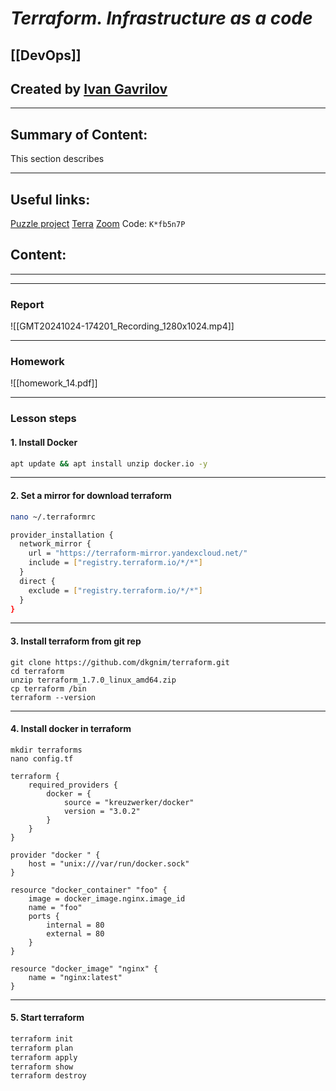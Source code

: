# ***Terraform. Infrastructure as a code***

## [[DevOps]]


## Created by [Ivan Gavrilov](https://github.com/ivangavrilov-viii)
---
## Summary of Content:
This section describes


---
## Useful links:
[Puzzle project](https://github.com/venkaDaria/puzzle15)
[Terra](https://github.com/dkgnim/terraform)
[Zoom](https://us06web.zoom.us/rec/share/Lhw95u6joo5ZoRoBPz0EB_dh_eUgwcildZpV5U2AqnjCkL04_Zquvi60LjXlb2OO.nK7-R-a1eLDAeVBe) Code: ```K*fb5n7P```

## Content:
---

---
### Report
![[GMT20241024-174201_Recording_1280x1024.mp4]]

---
### Homework
![[homework_14.pdf]]

---
### Lesson steps

#### 1. Install Docker
```bash
apt update && apt install unzip docker.io -y
```
---
#### 2. Set a mirror for download terraform
```bash
nano ~/.terraformrc
```

```bash
provider_installation {
  network_mirror {
    url = "https://terraform-mirror.yandexcloud.net/"
    include = ["registry.terraform.io/*/*"]
  }
  direct {
    exclude = ["registry.terraform.io/*/*"]
  }
}
```
---
#### 3. Install terraform from git rep
```
git clone https://github.com/dkgnim/terraform.git
cd terraform
unzip terraform_1.7.0_linux_amd64.zip
cp terraform /bin
terraform --version
```
---
#### 4. Install docker in terraform
```
mkdir terraforms
nano config.tf
```

```
terraform {
	required_providers {
		docker = {
			source = "kreuzwerker/docker"
			version = "3.0.2"
		}
	}
}

provider "docker " {
	host = "unix:///var/run/docker.sock"
}

resource "docker_container" "foo" {
	image = docker_image.nginx.image_id
	name = "foo"
	ports {
		internal = 80
		external = 80
	}
}

resource "docker_image" "nginx" {
	name = "nginx:latest"
}
```
---
#### 5. Start terraform
```bash
terraform init
terraform plan
terraform apply
terraform show
terraform destroy
```


